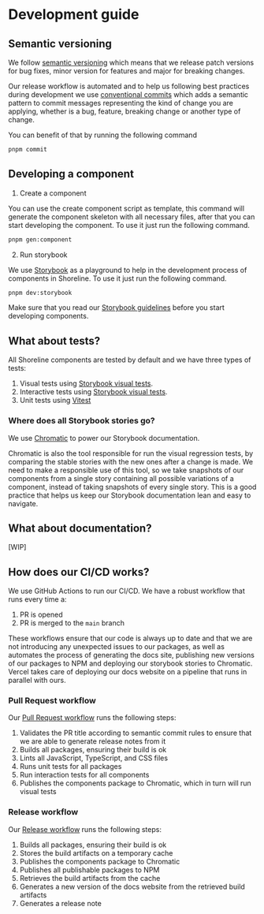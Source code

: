 # Development guide

## Semantic versioning

We follow [semantic versioning](https://semver.org/) which means that we release patch versions for bug fixes, minor version for features and major for breaking changes.

Our release workflow is automated and to help us following best practices during development we use [conventional commits](https://www.conventionalcommits.org/en/v1.0.0/) which adds a semantic pattern to commit messages representing the kind of change you are applying, whether is a bug, feature, breaking change or another type of change.

You can benefit of that by running the following command

```sh
pnpm commit
```

## Developing a component

1. Create a component

You can use the create component script as template, this command will generate the component skeleton with all necessary files, after that you can start developing the component. To use it just run the following command.

```sh
pnpm gen:component
```

2. Run storybook

We use [Storybook](https://storybook.js.org/) as a playground to help in the development process of components in Shoreline. To use it just run the following command.

```sh
pnpm dev:storybook
```

<!-- TODO: Maybe update the Storybook guidelines in case they move to a GH discussion or docs -->

Make sure that you read our [Storybook guidelines](https://github.com/vtex/shoreline/issues/1455) before you start developing components.

## What about tests?

All Shoreline components are tested by default and we have three types of tests:

1. Visual tests using [Storybook visual tests](https://storybook.js.org/docs/writing-tests/visual-testing).
2. Interactive tests using [Storybook visual tests](https://storybook.js.org/docs/writing-stories/play-function/).
3. Unit tests using [Vitest](https://vitest.dev/)

### Where does all Storybook stories go?

<!-- TODO: Add link to our public Storybook URL here once we upgrade Chromatic -->

We use [Chromatic](https://www.chromatic.com/) to power our Storybook documentation.

Chromatic is also the tool responsible for run the visual regression tests, by comparing the stable stories with the new ones after a change is made. We need to make a responsible use of this tool, so we take snapshots of our components from a single story containing all possible variations of a component, instead of taking snapshots of every single story. This is a good practice that helps us keep our Storybook documentation lean and easy to navigate.

## What about documentation?

[WIP]

## How does our CI/CD works?

We use GitHub Actions to run our CI/CD. We have a robust workflow that runs every time a:

1. PR is opened
2. PR is merged to the `main` branch

These workflows ensure that our code is always up to date and that we are not introducing any unexpected issues to our packages, as well as automates the process of generating the docs site, publishing new versions of our packages to NPM and deploying our storybook stories to Chromatic. Vercel takes care of deploying our docs website on a pipeline that runs in parallel with ours.

### Pull Request workflow

Our [Pull Request workflow](.github/workflows/pr.yml) runs the following steps:

1. Validates the PR title according to semantic commit rules to ensure that we are able to generate release notes from it
2. Builds all packages, ensuring their build is ok
3. Lints all JavaScript, TypeScript, and CSS files
4. Runs unit tests for all packages
5. Run interaction tests for all components
6. Publishes the components package to Chromatic, which in turn will run visual tests

### Release workflow

Our [Release workflow](.github/workflows/release.yml) runs the following steps:

1. Builds all packages, ensuring their build is ok
2. Stores the build artifacts on a temporary cache
3. Publishes the components package to Chromatic
4. Publishes all publishable packages to NPM
5. Retrieves the build artifacts from the cache
6. Generates a new version of the docs website from the retrieved build artifacts
7. Generates a release note
